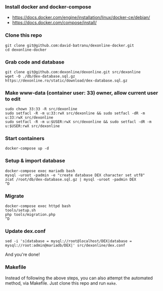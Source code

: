 ### Install docker and docker-compose

* https://docs.docker.com/engine/installation/linux/docker-ce/debian/
* https://docs.docker.com/compose/install/


### Clone this repo
```
git clone git@github.com:david-batranu/dexonline-docker.git
cd dexonline-docker
```

### Grab code and database
```
git clone git@github.com:dexonline/dexonline.git src/dexonline
wget -O ./db/dex-database.sql.gz https://dexonline.ro/static/download/dex-database.sql.gz
```

### Make www-data (container user: 33) owner, allow current user to edit
```
sudo chown 33:33 -R src/dexonline
sudo setfacl -R -m u:33:rwX src/dexonline && sudo setfacl -dR -m u:33:rwX src/dexonline
sudo setfacl -R -m u:$USER:rwX src/dexonline && sudo setfacl -dR -m u:$USER:rwX src/dexonline
```

### Start containers
```
docker-compose up -d
```

### Setup & import database
```
docker-compose exec mariadb bash
mysql -uroot -padmin -e "create database DEX character set utf8"
zcat /root/db/dex-database.sql.gz | mysql -uroot -padmin DEX
^D
```

### Migrate
```
docker-compose exec httpd bash
tools/setup.sh
php tools/migration.php
^D
```

### Update dex.conf
```
sed -i 's|database = mysql://root@localhost/DEX|database = mysql://root:admin@mariadb/DEX|' src/dexonline/dex.conf
```

And you're done!

### Makefile
Instead of following the above steps, you can also attempt the automated method, via Makefile.
Just clone this repo and run `make`.
